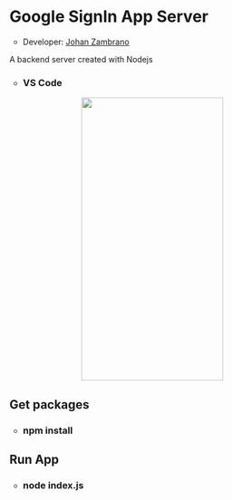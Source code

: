 <h1>Google SignIn App Server</h1>
<ul>
  <li type="circle">Developer: <a href="https://www.linkedin.com/in/johan-zambrano-b537501bb/">Johan Zambrano</a></li>
</ul>

A backend server created with Nodejs

<ul>
  <li type="circle"><h3>VS Code</h3></li>
</ul>

<p align="center">
<img src="https://user-images.githubusercontent.com/25967495/142289484-a20da0ae-dedd-49dc-befd-38513ca6b95e.JPG" width="250" height="500">
</p>

<h2>Get packages</h2>
<ul>
  <li type="circle"><h3>npm install</h3></li>
</ul>

<h2>Run App</h2>
<ul>
  <li type="circle"><h3>node index.js</h3></li>
</ul>
